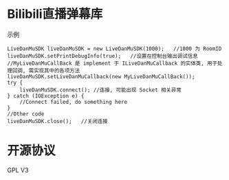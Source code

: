 # Bilibili直播弹幕库
示例

    LiveDanMuSDK liveDanMuSDK = new LiveDanMuSDK(1000);   //1000 为 RoomID
    liveDanMuSDK.setPrintDebugInfo(true);   //设置在控制台输出调试信息
    //MyLiveDanMuCallBack 是 implement 于 ILiveDanMuCallback 的实体类, 用于处理回调, 需实现其中的各项方法
    liveDanMuSDK.setLiveDanMuCallback(new MyLiveDanMuCallBack());
    try {
        liveDanMuSDK.connect(); //连接, 可能出现 Socket 相关异常
    } catch (IOException e) {
        //Connect failed, do something here
    }
    //Other code
    liveDanMuSDK.close();   //关闭连接

    
# 开源协议
GPL V3
